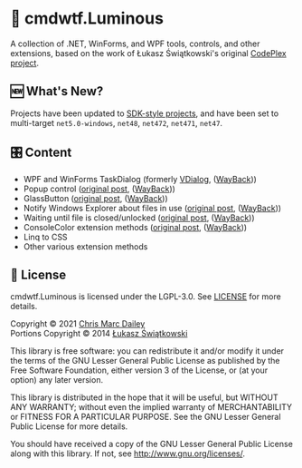 # 🔆 cmdwtf.Luminous
A collection of .NET, WinForms, and WPF tools, controls, and other extensions, based on the work of Łukasz Świątkowski's original [CodePlex project](https://luminous.codeplex.com/).

## 🆕 What's New?
Projects have been updated to [SDK-style projects](https://docs.microsoft.com/en-us/dotnet/core/project-sdk/overview), and have been set to multi-target `net5.0-windows`, `net48`, `net472`, `net471`, `net47`. 

## 🎛 Content
 - WPF and WinForms TaskDialog (formerly [VDialog](http://lukesw.net/articles/VDialog.aspx), ([WayBack](https://web.archive.org/web/20201030155900/https://lukesw.net/articles/VDialog.aspx)))
 - Popup control ([original post](http://lukesw.net/articles/SimplePopup.aspx), ([WayBack](https://web.archive.org/web/20201030153959/https://lukesw.net/articles/SimplePopup.aspx)))
 - GlassButton ([original post](https://lukesw.net/articles/GlassButton.aspx), ([WayBack](https://web.archive.org/web/20201030163109/https://lukesw.net/articles/GlassButton.aspx)))
 - Notify Windows Explorer about files in use ([original post](https://lukesw.net/articles/FileIsInUse.aspx), ([WayBack](https://web.archive.org/web/20201030163231/https://lukesw.net/articles/FileIsInUse.aspx)))
 - Waiting until file is closed/unlocked ([original post](http://blog.lukesw.net/2009/07/wait-until-file-is-closed.html), ([WayBack](https://web.archive.org/web/20171012161232/http://blog.lukesw.net/2009/07/wait-until-file-is-closed.html)))
 - ConsoleColor extension methods ([original post](http://blog.lukesw.net/2009/08/consolecolor-extension-methods.html), ([WayBack](https://web.archive.org/web/20171026163704/http://blog.lukesw.net/2009/08/consolecolor-extension-methods.html)))
 - Linq to CSS
 - Other various extension methods
 
## 📃 License
cmdwtf.Luminous is licensed under the LGPL-3.0. See [LICENSE](./LICENSE) for more details.

Copyright © 2021 [Chris Marc Dailey](https://cmd.wtf)  
Portions Copyright © 2014 [Łukasz Świątkowski](http://www.lukesw.net/)

This library is free software: you can redistribute it and/or modify
it under the terms of the GNU Lesser General Public License as published by
the Free Software Foundation, either version 3 of the License, or
(at your option) any later version.

This library is distributed in the hope that it will be useful,
but WITHOUT ANY WARRANTY; without even the implied warranty of
MERCHANTABILITY or FITNESS FOR A PARTICULAR PURPOSE.  See the
GNU Lesser General Public License for more details.

You should have received a copy of the GNU Lesser General Public License
along with this library.  If not, see <http://www.gnu.org/licenses/>.
